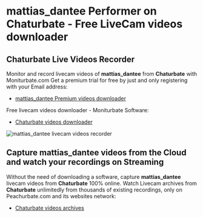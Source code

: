# mattias_dantee Performer on Chaturbate - Free LiveCam videos downloader

## Chaturbate Live Videos Recorder

Monitor and record livecam videos of **mattias_dantee** from **Chaturbate** with Moniturbate.com
Get a premium trial for free by just and only registering with your Email address:
* [mattias_dantee Premium videos downloader](https://moniturbate.com/request-demo-licence-key.html)

Free livecam videos downloader - Moniturbate Software:
* [Chaturbate videos downloader](https://moniturbate.com/moniturbate-download-software.html)

![mattias_dantee livecam videos recorder](https://peachurnet.com/templates/moniturbate-software.png)


## Capture mattias_dantee videos from the Cloud and watch your recordings on Streaming

Without the need of downloading a software, capture **mattias_dantee** livecam videos from **Chaturbate** 100% online.
Watch Livecam archives from **Chaturbate** unlimitedly from thousands of existing recordings, only on Peachurbate.com and its websites network:
* [Chaturbate videos archives](https://peachurnet.com/)